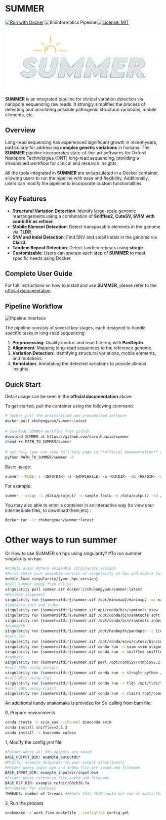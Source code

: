 # **SUMMER**
[![Run with Docker](https://img.shields.io/badge/Run%20with-Docker-blue?logo=docker)](https://www.docker.com/) ![Bioinformatics Pipeline](https://img.shields.io/badge/Bioinformatics-Analysis%20Pipeline-brightgreen) [![License: MIT](https://img.shields.io/badge/License-MIT-yellow.svg)](https://opensource.org/licenses/MIT) 
<div align="center">
  <img src="https://github.com/carolhuaxia/summer/blob/main/SUMMER-Title.png" alt="SUMMER Pipeline Workflow" width="500 length="800" height="200">
</div>

**SUMMER** is an integrated pipeline for clinical variation detection via nanopore sequencing raw reads. It strongly simplifies the process of detecting and annotating possible pathogenic structural variations, mobile elements, etc.

## **Overview**
Long-read sequencing has experienced significant growth in recent years, particularly for addressing **complex genetic variations** in humans. The **SUMMER** pipeline incorporates state-of-the-art softwares for Oxford Nanopore Technologies (ONT) long-read sequencing, providing a streamlined workflow for clinical and research insights.

All the tools integrated in **SUMMER** are encapsulated in a Docker container, allowing users to run the pipeline with ease and flexibility. Additionally, users can modify the pipeline to incorporate custom functionalities.

## **Key Features**
- **Structural Variation Detection**: Identify large-scale genomic rearrangements using a combination of **Sniffles2, CuteSV, SVIM with combiSV as refiner**.
- **Mobile Element Detection**: Detect transposable elements in the genome via **TLDR**.
- **SNV and Indel Detection**: Find SNV and small Indels in the genome via **Clair3**.
- **Tandem Repeat Detection**: Detect tandem repeats using **straglr**.
- **Customizable**: Users can sperate each step of **SUMMER** to meet specific needs using Docker.

## **Complete User Guide**
For full instructions on how to install and use **SUMMER**, please refer to the [official documentation](https://pku-edu.gitbook.io/summer-pipeline-for-long-read-sequencing/).

## **Pipeline Workflow**
![Pipeline Interface](https://github.com/carolhuaxia/summer/assets/54387977/81f5db90-176c-4d6a-a81d-7690a9f292f5)

The pipeline consists of several key stages, each designed to handle specific tasks in long-read sequencing:

1. **Preprocessing**: Quality control and read filtering with **PanDepth**.
2. **Alignment**: Mapping long-read sequences to the reference genome.
3. **Variation Detection**: Identifying structural variations, mobile elements, and mutations.
4. **Annotation**: Annotating the detected variations to provide clinical insights.

## **Quick Start**
Detail usage can be seen in the **official documentation** above

To get started, pull the container using the following command:
```bash
# docker pull the preinstalled and precompiled software
docker pull chuhongyuan/summer:latest

# download SUMMER workflow from github
download SUMMER at https://github.com/carolhuaxia/summer
chmod +x PATH_TO_SUMMER/summer

# get help (you can view full help page in **official documentation** above)
python PATH_TO_SUMMER/summer -h
```
Basic usage:
```bash
summer --MODE -i <INPUTDIR> -s <SAMPLEFILE> -o <OUTDIR> -rd <REFDIR> -r <REFFILE> -x {male,female}
```
For example:
```bash
summer --align -i /data/project/ -s sample.fastq -o /data/output/ -rd /data/refseqdir -r hg38.fa -x male
```
You may also able to enter a container in an interactive way (to view your intermediate files, to download them,etc) :
```bash
docker run -it chuhongyuan/summer:latest
```


# Other ways to run summer
Or How to use SUMMER on hpc using singularity?
#To run summer singularity on hpc
```bash
#module avial #check avialable singularity version
#First check your avaiable version of singularity on hpc and module load
module load singularity/{your_hpc_version}
#pull summer image from online:
singularity pull summer.sif docker://chuhongyuan/summer:latest
#Minimap alignment
singularity run {summersifdir}/summer.sif /opt/minimap2/minimap2 -ax map-ont --secondary=no --MD -t {number of thread} {refdir/refseq} {inputdir/inputfq.gz} -o {outputdir/output.sam}
#samtools sort and index
singularity run {summersifdir}/summer.sif opt/conda/bin/samtools view -@ {number of thread} -b {inputdir/input.sam} -o {outdir/output.bam}
singularity run {summersifdir}/summer.sif /opt/conda/bin/samtools sort -@ {number of thread} {inputdir/output.bam} -o {outdir/output_sorted.bam}
singularity run {summersifdir}/summer.sif /opt/conda/bin/samtools index -@ {number of thread} {inputdir/input_sorted.bam}
#pandepth
singularity run {summersifdir}/summer.sif /opt/PanDepth/pandepth -i {inputdir/input_sorted.bam} -o {outdir} -t {number of thread}
#call SVs
singularity run {summersifdir}/summer.sif /opt/conda/envs/cutesv/bin/cuteSV --max_cluster_bias_INS 100 --diff_ratio_merging_INS 0.3 --max_cluster_bias_DEL 100 --diff_ratio_merging_DEL 0.3 --genotype -q 20 -r 50 -L 50000000 -t {number of thread} -s 2 {inputdir/input_sorted.bam} {refdir/refseq} {outdir} {workdir}
singularity run {summersifdir}/summer.sif conda run -n svim svim alignment --min_sv_size 50 {outdir} {inputdir/input_sorted.bam} {refdir/refseq}
singularity run {summersifdir}/summer.sif conda run -n sniffles sniffles --threads {number of thread} --input {inputdir/input_sorted.bam} --vcf {outdir/sample_sniffles2.vcf} --reference {refdir/refseq}
#combisv
singularity run {summersifdir}/summer.sif perl /opt/combiSV/combiSV2.2.pl -cutesv {cutesvvcfdir/cutesvout.vcf} -svim {svimvcfdir/signatures/all.vcf} -sniffles {snifflesvcfdir/sample_sniffles2.vcf} -o {outdir/combisv.vcf}
#call STRs using straglr
singularity run {summersifdir}/summer.sif conda run -n straglr python /opt/conda/envs/straglr/bin/straglr-genotype --loci /opt/conda/envs/straglr/bin/straglr-master/repeat-annotation/hg38/merge.bed --sample sample --vcf {outdir/outdir.vcf} --sex {male OR female} {inputdir/input_sorted.bam} {refdir/refseq}
#call MEIs using tldr
singularity run {summersifdir}/summer.sif conda run -n tldr /opt/tldr/tldr/tldr -b {inputdir/input_sorted.bam} -e /opt/tldr/ref/teref.ont.human.fa -r {refdir/refseq} -n /opt/tldr/ref/nonref.collection.hg38.chr.bed.gz -p {number of thread} -o {outdir} --color_consensus
#call SNVs using clair3
singularity run {summersifdir}/summer.sif conda run -n clair3 /opt/conda/envs/clair3/bin/run
```

An additional handy snakemake is provided for SV calling from bam file:

0, Prepare environments
```bash
conda create -n svim_env --channel bioconda svim
conda install sniffles=2.5.3
conda install -c bioconda cutesv
```
1, Modify the config.yml file
```bash
#Folder where all the outputs are saved
BASE_OUTPUT_DIR: example_outputdir
#Modify: example_outputdir to your output directionary
#Folder where input bam and index file are saved and filename
BASE_INPUT_DIR: example_inputdir/input.bam
#Folder where reference file saved and filename
BASE_REF_DIR: example_refdir/GRch38.fa
#Parameter for analysis
THREADS: number of threads ###note that SVIM could not run on multi-threading
```
2, Run the process
```bash
snakemake -s work_flow.snakefile --configfile config.yml
```

